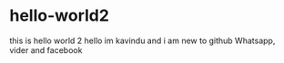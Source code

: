 # hello-world2
this is hello world 2
hello im kavindu and i am new to github
  Whatsapp, vider and facebook
